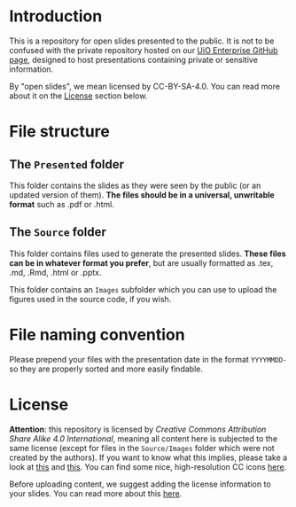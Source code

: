 # Introduction

This is a repository for open slides presented to the public. It is not to be confused with the private repository hosted on our [UiO Enterprise GitHub page](https://github.uio.no/ocbe/meeting-notes-and-slides), designed to host presentations containing private or sensitive information.

By "open slides", we mean licensed by CC-BY-SA-4.0. You can read more about it on the [License](#license) section below.

# File structure

## The `Presented` folder

This folder contains the slides as they were seen by the public (or an updated version of them). **The files should be in a universal, unwritable format** such as .pdf or .html.

## The `Source` folder

This folder contains files used to generate the presented slides. **These files can be in whatever format you prefer**, but are usually formatted as .tex, .md, .Rmd, .html or .pptx.

This folder contains an `Images` subfolder which you can use to upload the figures used in the source code, if you wish.

# File naming convention

Please prepend your files with the presentation date in the format `YYYYMMDD-` so they are properly sorted and more easily findable.

# License

**Attention**: this repository is licensed by _Creative Commons Attribution Share Alike 4.0 International_, meaning all content here is subjected to the same license (except for files in the `Source/Images` folder which were not created by the authors). If you want to know what this implies, please take a look at [this](https://choosealicense.com/licenses/cc-by-sa-4.0/) and [this](https://creativecommons.org/licenses/by-sa/4.0/). You can find some nice, high-resolution CC icons [here](https://creativecommons.org/about/downloads/).

Before uploading content, we suggest adding the license information to your slides. You can read more about this [here](https://creativecommons.org/choose/results-one?license_code=by-sa&amp;jurisdiction=&amp;version=4.0&amp;lang=en).
